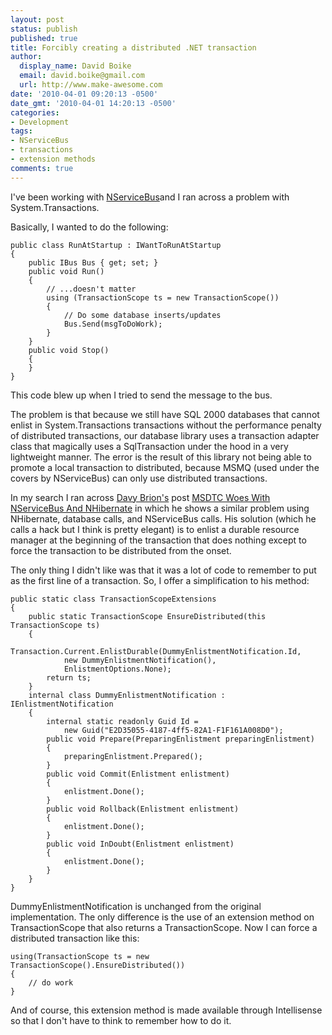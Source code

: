 ```yaml
---
layout: post
status: publish
published: true
title: Forcibly creating a distributed .NET transaction
author:
  display_name: David Boike
  email: david.boike@gmail.com
  url: http://www.make-awesome.com
date: '2010-04-01 09:20:13 -0500'
date_gmt: '2010-04-01 14:20:13 -0500'
categories:
- Development
tags:
- NServiceBus
- transactions
- extension methods
comments: true
---
```

I've been working with [NServiceBus](http://www.nservicebus.com)and I ran across a problem with System.Transactions.

Basically, I wanted to do the following:

    public class RunAtStartup : IWantToRunAtStartup
    {
        public IBus Bus { get; set; }
        public void Run()
        {
            // ...doesn't matter
            using (TransactionScope ts = new TransactionScope())
            {
                // Do some database inserts/updates
                Bus.Send(msgToDoWork);
            }
        }
        public void Stop()
        {
        }
    }

This code blew up when I tried to send the message to the bus.

The problem is that because we still have SQL 2000 databases that cannot enlist in System.Transactions transactions without the performance penalty of distributed transactions, our database library uses a transaction adapter class that magically uses a SqlTransaction under the hood in a very lightweight manner. The error is the result of this library not being able to promote a local transaction to distributed, because MSMQ (used under the covers by NServiceBus) can only use distributed transactions.

In my search I ran across [Davy Brion's](http://davybrion.com/blog/) post [MSDTC Woes With NServiceBus And NHibernate](http://davybrion.com/blog/2010/03/msdtc-woes-with-nservicebus-and-nhibernate/) in which he shows a similar problem using NHibernate, database calls, and NServiceBus calls. His solution (which he calls a hack but I think is pretty elegant) is to enlist a durable resource manager at the beginning of the transaction that does nothing except to force the transaction to be distributed from the onset.

The only thing I didn't like was that it was a lot of code to remember to put as the first line of a transaction. So, I offer a simplification to his method:

    public static class TransactionScopeExtensions
    {
        public static TransactionScope EnsureDistributed(this TransactionScope ts)
        {
            Transaction.Current.EnlistDurable(DummyEnlistmentNotification.Id,
                new DummyEnlistmentNotification(),
                EnlistmentOptions.None);
            return ts;
        }
        internal class DummyEnlistmentNotification : IEnlistmentNotification
        {
            internal static readonly Guid Id =
                new Guid("E2D35055-4187-4ff5-82A1-F1F161A008D0");
            public void Prepare(PreparingEnlistment preparingEnlistment)
            {
                preparingEnlistment.Prepared();
            }
            public void Commit(Enlistment enlistment)
            {
                enlistment.Done();
            }
            public void Rollback(Enlistment enlistment)
            {
                enlistment.Done();
            }
            public void InDoubt(Enlistment enlistment)
            {
                enlistment.Done();
            }
        }
    }

DummyEnlistmentNotification is unchanged from the original implementation. The only difference is the use of an extension method on TransactionScope that also returns a TransactionScope. Now I can force a distributed transaction like this:

    using(TransactionScope ts = new TransactionScope().EnsureDistributed())
    {
        // do work
    }

And of course, this extension method is made available through Intellisense so that I don't have to think to remember how to do it.
